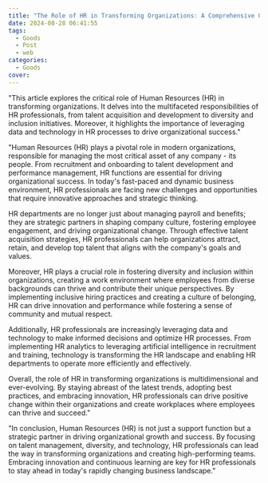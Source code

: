 ```yaml
---
title: "The Role of HR in Transforming Organizations: A Comprehensive Guide"
date: 2024-08-28 06:41:55
tags:
  - Goods
  - Post
  - web
categories:
  - Goods
cover: 
---
```


"This article explores the critical role of Human Resources (HR) in transforming organizations. It delves into the multifaceted responsibilities of HR professionals, from talent acquisition and development to diversity and inclusion initiatives. Moreover, it highlights the importance of leveraging data and technology in HR processes to drive organizational success."

"Human Resources (HR) plays a pivotal role in modern organizations, responsible for managing the most critical asset of any company - its people. From recruitment and onboarding to talent development and performance management, HR functions are essential for driving organizational success. In today's fast-paced and dynamic business environment, HR professionals are facing new challenges and opportunities that require innovative approaches and strategic thinking.

HR departments are no longer just about managing payroll and benefits; they are strategic partners in shaping company culture, fostering employee engagement, and driving organizational change. Through effective talent acquisition strategies, HR professionals can help organizations attract, retain, and develop top talent that aligns with the company's goals and values.

Moreover, HR plays a crucial role in fostering diversity and inclusion within organizations, creating a work environment where employees from diverse backgrounds can thrive and contribute their unique perspectives. By implementing inclusive hiring practices and creating a culture of belonging, HR can drive innovation and performance while fostering a sense of community and mutual respect.

Additionally, HR professionals are increasingly leveraging data and technology to make informed decisions and optimize HR processes. From implementing HR analytics to leveraging artificial intelligence in recruitment and training, technology is transforming the HR landscape and enabling HR departments to operate more efficiently and effectively.

Overall, the role of HR in transforming organizations is multidimensional and ever-evolving. By staying abreast of the latest trends, adopting best practices, and embracing innovation, HR professionals can drive positive change within their organizations and create workplaces where employees can thrive and succeed."

"In conclusion, Human Resources (HR) is not just a support function but a strategic partner in driving organizational growth and success. By focusing on talent management, diversity, and technology, HR professionals can lead the way in transforming organizations and creating high-performing teams. Embracing innovation and continuous learning are key for HR professionals to stay ahead in today's rapidly changing business landscape."
